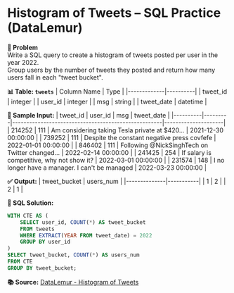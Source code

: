# Histogram of Tweets – SQL Practice (DataLemur)

**📝 Problem**  
Write a SQL query to create a histogram of tweets posted per user in the year 2022.  
Group users by the number of tweets they posted and return how many users fall in each "tweet bucket".

**📊 Table: `tweets`**
| Column Name | Type     |
|-------------|----------|
| tweet_id    | integer  |
| user_id     | integer  |
| msg         | string   |
| tweet_date  | datetime |

**🧠 Sample Input:**
| tweet_id | user_id | msg                                                | tweet_date          |
|----------|---------|-----------------------------------------------------|---------------------|
| 214252   | 111     | Am considering taking Tesla private at $420...     | 2021-12-30 00:00:00 |
| 739252   | 111     | Despite the constant negative press covfefe        | 2022-01-01 00:00:00 |
| 846402   | 111     | Following @NickSinghTech on Twitter changed...     | 2022-02-14 00:00:00 |
| 241425   | 254     | If salary is competitive, why not show it?         | 2022-03-01 00:00:00 |
| 231574   | 148     | I no longer have a manager. I can't be managed     | 2022-03-23 00:00:00 |

**✅ Output:**
| tweet_bucket | users_num |
|--------------|-----------|
| 1            | 2         |
| 2            | 1         |

**📌 SQL Solution:**
```sql
WITH CTE AS (
    SELECT user_id, COUNT(*) AS tweet_bucket
    FROM tweets 
    WHERE EXTRACT(YEAR FROM tweet_date) = 2022 
    GROUP BY user_id
)   
SELECT tweet_bucket, COUNT(*) AS users_num 
FROM CTE 
GROUP BY tweet_bucket;
```

**📚 Source:** [DataLemur - Histogram of Tweets](https://datalemur.com/questions/histogram-tweets)
